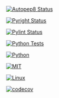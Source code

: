 [![Autopep8 Status](https://github.com/vsd-fall2024se/hw1/actions/workflows/autopep8.yml/badge.svg)](https://github.com/vsd-fall2024se/hw1/actions/workflows/autopep8.yml)

[![Pyright Status](https://github.com/vsd-fall2024se/hw1/actions/workflows/pyright.yml/badge.svg)](https://github.com/vsd-fall2024se/hw1/actions/workflows/pyright.yml)

[![Pylint Status](https://github.com/vsd-fall2024se/hw1/actions/workflows/pylint.yml/badge.svg)](https://github.com/vsd-fall2024se/hw1/actions/workflows/pylint.yml)

[![Python Tests](https://github.com/vsd-fall2024se/hw1/actions/workflows/python-tests.yml/badge.svg)](https://github.com/vsd-fall2024se/hw1/actions/workflows/python-tests.yml)

[![Python](https://img.shields.io/badge/Python-3776AB?style=for-the-badge&logo=python&logoColor=white)](https://www.python.org/)

[![MIT](https://img.shields.io/badge/license-MIT-blue)](https://github.com/Ileriayo/markdown-badges/blob/master/LICENSE)

[![Linux](https://img.shields.io/badge/Linux-FCC624?style=for-the-badge&logo=linux&logoColor=black)](https://www.linux.org/)

[![codecov](https://codecov.io/gh/vsd-fall2024se/hw1/branch/main/graph/badge.svg)](https://codecov.io/gh/vsd-fall2024se/hw1)